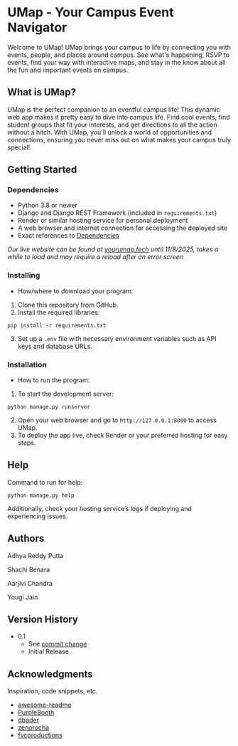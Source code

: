 # UMap - Your Campus Event Navigator

Welcome to UMap! UMap brings your campus to life by connecting you with events, people, and places around campus. See what's happening, RSVP to events, find your way with interactive maps, and stay in the know about all the fun and important events on campus.

## What is UMap?

UMap is the perfect companion to an eventful campus life! This dynamic web app makes it pretty easy to dive into campus life. Find cool events, find student groups that fit your interests, and get directions to all the action without a hitch. With UMap, you'll unlock a world of opportunities and connections, ensuring you never miss out on what makes your campus truly special!

## Getting Started

### Dependencies

* Python 3.8 or newer
* Django and Django REST Framework (included in `requirements.txt`)
* Render or similar hosting service for personal deployment
* A web browser and internet connection for accessing the deployed site
* Exact references to [Dependencies](https://github.com/yougijain/UMap/network/dependencies)

*Our live website can be found at [yourumap.tech](https://yourumap.tech) until 11/8/2025, takes a while to load and may require a reload after an error screen*

### Installing

* How/where to download your program:
1. Clone this repository from GitHub.
2. Install the required libraries:
```
pip install -r requirements.txt
```
3. Set up a `.env` file with necessary environment variables such as API keys and database URLs.


### Installation

* How to run the program:
1. To start the development server:
  ```
  python manage.py runserver
  ```
2. Open your web browser and go to `http://127.0.0.1:8000` to access UMap.
3. To deploy the app live, check Render or your preferred hosting for easy steps.

## Help

Command to run for help:
```
python manage.py help
```
Additionally, check your hosting service’s logs if deploying and experiencing issues.

## Authors

Adhya Reddy Putta

Shachi Benara

Aarjivi Chandra

Yougi Jain

## Version History

* 0.1
    * See [commit change](https://github.com/yougijain/UMap/graphs/commit-activity)
    * Initial Release

## Acknowledgments

Inspiration, code snippets, etc.
* [awesome-readme](https://github.com/matiassingers/awesome-readme)
* [PurpleBooth](https://gist.github.com/PurpleBooth/109311bb0361f32d87a2)
* [dbader](https://github.com/dbader/readme-template)
* [zenorocha](https://gist.github.com/zenorocha/4526327)
* [fvcproductions](https://gist.github.com/fvcproductions/1bfc2d4aecb01a834b46)
